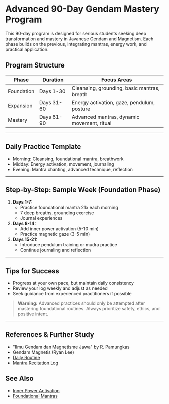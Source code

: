 # Advanced 90-Day Gendam Mastery Program

This 90-day program is designed for serious students seeking deep transformation and mastery in Javanese Gendam and Magnetism. Each phase builds on the previous, integrating mantras, energy work, and practical application.

## Program Structure
| Phase         | Duration   | Focus Areas                                 |
|--------------|------------|---------------------------------------------|
| Foundation   | Days 1-30  | Cleansing, grounding, basic mantras, breath |
| Expansion    | Days 31-60 | Energy activation, gaze, pendulum, posture  |
| Mastery      | Days 61-90 | Advanced mantras, dynamic movement, ritual  |

---

## Daily Practice Template
- Morning: Cleansing, foundational mantra, breathwork
- Midday: Energy activation, movement, journaling
- Evening: Mantra chanting, advanced technique, reflection

---

## Step-by-Step: Sample Week (Foundation Phase)
1. **Days 1-7:**
   - Practice foundational mantra 21x each morning
   - 7 deep breaths, grounding exercise
   - Journal experiences
2. **Days 8-14:**
   - Add inner power activation (5-10 min)
   - Practice magnetic gaze (3-5 min)
3. **Days 15-21:**
   - Introduce pendulum training or mudra practice
   - Continue journaling and reflection

---

## Tips for Success
- Progress at your own pace, but maintain daily consistency
- Review your log weekly and adjust as needed
- Seek guidance from experienced practitioners if possible

> **Warning:**
> Advanced practices should only be attempted after mastering foundational routines. Always prioritize safety, ethics, and positive intent.

---

## References & Further Study
- "Ilmu Gendam dan Magnetisme Jawa" by R. Pamungkas
- Gendam Magnetis (Ryan Lee)
- [Daily Routine](daily_routine.md)
- [Mantra Recitation Log](../05_mantras/mantra_recitation_log.md)

## See Also
- [Inner Power Activation](inner_power_activation.md)
- [Foundational Mantras](../05_mantras/foundational_mantras.md)
